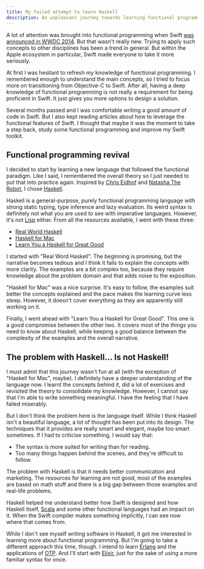 ```yaml
---
title: My failed attempt to learn Haskell
description: An unpleasant journey towards learning functional programming through Haskell
---
```

A lot of attention was brought into functional programming when Swift [was announced in WWDC 2014](https://developer.apple.com/videos/play/wwdc2014/101/). But that wasn't really new. Trying to apply such concepts to other disciplines has been a trend in general. But within the Apple ecosystem in particular, Swift made everyone to take it more seriously.

<!--more-->

At first I was hesitant to refresh my knowledge of functional programming. I remembered enough to understand the main concepts, so I tried to focus more on transitioning from Objective-C to Swift. After all, having a deep knowledge of functional programming is not really a requirement for being proficient in Swift. It just gives you more options to design a solution.

Several months passed and I was comfortable writing a good amount of code in Swift. But I also kept reading articles about how to leverage the functional features of Swift. I thought that maybe it was the moment to take a step back, study some functional programming and improve my Swift toolkit.


## Functional programming revival
I decided to start by learning a new language that followed the functional paradigm. Like I said, I remembered the overall theory so I just needed to put that into practice again. Inspired by [Chris Eidhof](http://www.twitter.com/chriseidhof/) and [Natasha The Robot](https://www.natashatherobot.com/reading-functional-programming/), I chose [Haskell](https://www.haskell.org).

Haskell is a general-purpose, purely functional programming language with strong static typing, type inference and lazy evaluation. Its weird syntax is definitely not what you are used to see with imperative languages. However, it's not [Lisp](https://en.wikipedia.org/wiki/Lisp_(programming_language)) either. From all the resources available, I went with these three:

* [Real World Haskell](http://book.realworldhaskell.org)
* [Haskell for Mac](http://learn.hfm.io)
* [Learn You a Haskell for Great Good](http://learnyouahaskell.com)

I started with "Real Word Haskell". The beginning is promising, but the narrative becomes tedious and I think it fails to explain the concepts with more clarity. The examples are a bit complex too, because they require knowledge about the problem domain and that adds noise to the exposition.

"Haskell for Mac" was a nice surprise. It's easy to follow, the examples suit better the concepts explained and the pace makes the learning curve less steep. However, it doesn't cover everything as they are apparently still working on it.

Finally, I went ahead with "Learn You a Haskell for Great Good". This one is a good compromise between the other two. It covers most of the things you need to know about Haskell, while keeping a good balance between the complexity of the examples and the overall narrative.


## The problem with Haskell... Is not Haskell!
I must admit that this journey wasn't fun at all (with the exception of "Haskell for Mac", maybe). I definitely have a deeper understanding of the language now. I learnt the concepts behind it, did a lot of exercises and revisited the theory to consolidate my knowledge. However, I cannot say that I'm able to write something meaningful. I have the feeling that I have failed miserably.

But I don't think the problem here is the language itself. While I think Haskell isn't a beautiful language, a lot of thought has been put into its design. The techniques that it provides are really smart and elegant, maybe too smart sometimes. If I had to criticise something, I would say that:

* The syntax is more suited for writing than for reading.
* Too many things happen behind the scenes, and they're difficult to follow.

The problem with Haskell is that it needs better communication and marketing. The resources for learning are not good, most of the examples are based on math stuff and there is a big gap between those examples and real-life problems.

Haskell helped me understand better how Swift is designed and how Haskell itself, [Scala](http://www.scala-lang.org) and some other functional languages had an impact on it. When the Swift compiler makes something implicitly, I can see now where that comes from.

While I don't see myself writing software in Haskell, it got me interested in learning more about functional programming. But I'm going to take a different approach this time, though. I intend to learn [Erlang](http://www.erlang.org) and the applications of [OTP](https://en.wikipedia.org/wiki/Open_Telecom_Platform). And I'll start with [Elixir](http://elixir-lang.org), just for the sake of using a more familiar syntax for once.
